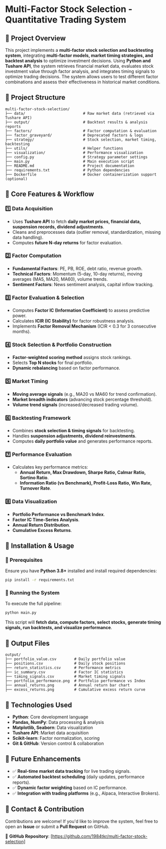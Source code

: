 # Multi-Factor Stock Selection - Quantitative Trading System

## 📌 Project Overview
This project implements a **multi-factor stock selection and backtesting system**, integrating **multi-factor models, market timing strategies, and backtest analysis** to optimize investment decisions. Using **Python and Tushare API**, the system retrieves financial market data, evaluates stock investment value through factor analysis, and integrates timing signals to optimize trading decisions. The system allows users to test different factor combinations and assess their effectiveness in historical market conditions.

## 📂 Project Structure
```
multi-factor-stock-selection/
├── data/                          # Raw market data (retrieved via Tushare API)
├── output/                        # Backtest results & analysis reports
├── factors/                       # Factor computation & evaluation
├── factor_graveyard/              # Deprecated factors & logs
├── strategy/                      # Stock selection, market timing, backtesting
├── utils/                         # Helper functions
├── visualization/                 # Performance visualization
├── config.py                      # Strategy parameter settings
├── main.py                        # Main execution script
├── README.md                      # Project documentation
├── requirements.txt               # Python dependencies
├── Dockerfile                     # Docker containerization support (optional)
```

## 🔹 Core Features & Workflow
### 1️⃣ Data Acquisition
- Uses **Tushare API** to fetch **daily market prices, financial data, suspension records, dividend adjustments**.
- Cleans and preprocesses data (outlier removal, standardization, missing data handling).
- Computes **future N-day returns** for factor evaluation.

### 2️⃣ Factor Computation
- **Fundamental Factors**: PE, PB, ROE, debt ratio, revenue growth.
- **Technical Factors**: Momentum (5-day, 10-day returns), moving averages (MA5, MA20, MA60), volume trends.
- **Sentiment Factors**: News sentiment analysis, capital inflow tracking.

### 3️⃣ Factor Evaluation & Selection
- Computes **Factor IC (Information Coefficient)** to assess predictive power.
- Calculates **ICIR (IC Stability)** for factor robustness analysis.
- Implements **Factor Removal Mechanism** (ICIR < 0.3 for 3 consecutive months).

### 4️⃣ Stock Selection & Portfolio Construction
- **Factor-weighted scoring method** assigns stock rankings.
- Selects **Top N stocks** for final portfolio.
- **Dynamic rebalancing** based on factor performance.

### 5️⃣ Market Timing
- **Moving average signals** (e.g., MA20 vs MA60 for trend confirmation).
- **Market breadth indicators** (advancing stock percentage threshold).
- **Volume trend signals** (increased/decreased trading volume).

### 6️⃣ Backtesting Framework
- Combines **stock selection & timing signals** for backtesting.
- Handles **suspension adjustments, dividend reinvestments**.
- Computes **daily portfolio value** and generates performance reports.

### 7️⃣ Performance Evaluation
- Calculates key performance metrics:
  - **Annual Return, Max Drawdown, Sharpe Ratio, Calmar Ratio, Sortino Ratio**.
  - **Information Ratio (vs Benchmark), Profit-Loss Ratio, Win Rate, Turnover Rate**.

### 8️⃣ Data Visualization
- **Portfolio Performance vs Benchmark Index**.
- **Factor IC Time-Series Analysis**.
- **Annual Return Distribution**.
- **Cumulative Excess Returns**.

## 📌 Installation & Usage
### 🔧 Prerequisites
Ensure you have **Python 3.8+** installed and install required dependencies:
```sh
pip install -r requirements.txt
```

### 🚀 Running the System
To execute the full pipeline:
```sh
python main.py
```
This script will **fetch data, compute factors, select stocks, generate timing signals, run backtests, and visualize performance**.

## 📌 Output Files
```
output/
├── portfolio_value.csv        # Daily portfolio value
├── positions.csv              # Daily stock positions
├── return_statistics.csv      # Performance metrics
├── ic_summary.csv             # Factor IC statistics
├── timing_signals.csv         # Market timing signals
├── portfolio_performance.png  # Portfolio performance vs Index
├── annual_returns.png         # Annual return bar chart
├── excess_returns.png         # Cumulative excess return curve
```

## 📌 Technologies Used
- **Python**: Core development language
- **Pandas, NumPy**: Data processing & analysis
- **Matplotlib, Seaborn**: Data visualization
- **Tushare API**: Market data acquisition
- **Scikit-learn**: Factor normalization, scoring
- **Git & GitHub**: Version control & collaboration

## 📌 Future Enhancements
- ✅ **Real-time market data tracking** for live trading signals.
- ✅ **Automated backtest scheduling** (daily updates, performance reports).
- ✅ **Dynamic factor weighting** based on IC performance.
- ✅ **Integration with trading platforms** (e.g., Alpaca, Interactive Brokers).

## 📌 Contact & Contribution
Contributions are welcome! If you'd like to improve the system, feel free to open an **Issue** or submit a **Pull Request** on GitHub.

📌 **GitHub Repository**: [https://github.com/1984tkr/multi-factor-stock-selection]

